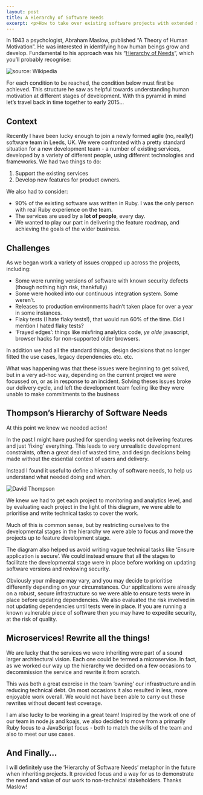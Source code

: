 ```yaml
---
layout: post
title: A Hierarchy of Software Needs
excerpt: <p>How to take over existing software projects with extended metaphors</p>
---
```

In 1943 a psychologist, Abraham Maslow, published “A Theory of Human Motivation”. He was interested in identifying how human beings grow and develop. Fundamental to his approach was his “[Hierarchy of Needs](https://en.wikipedia.org/wiki/Maslow%27s_hierarchy_of_needs)”, which you’ll probably recognise:

![source: Wikipedia](https://dl.dropboxusercontent.com/u/2196291/MaslowsHierarchyOfNeeds.svg.png "Maslow's Hierarchy of Needs")

For each condition to be reached, the condition below must first be achieved. This structure he saw as helpful towards understanding human motivation at different stages of development. With this pyramid in mind let’s travel back in time together to early 2015…

## Context
Recently I have been lucky enough to join a newly formed agile (no, really!) software team in Leeds, UK. We were confronted with a pretty standard situation for a new development team - a number of existing services, developed by a variety of different people, using different technologies and frameworks. We had two things to do:

1. Support the existing services
2. Develop new features for product owners.

We also had to consider:

* 90% of the existing software was written in Ruby. I was the only person with real Ruby experience on the team.
* The services are used by a **lot of people**, every day.
* We wanted to play our part in delivering the feature roadmap, and achieving the goals of the wider business.

## Challenges
As we began work a variety of issues cropped up across the projects, including:

* Some were running versions of software with known security defects (though nothing high risk, thankfully)
* Some were hooked into our continuous integration system. Some weren’t.
* Releases to production environments hadn’t taken place for over a year in some instances.
* Flaky tests (I hate flaky tests!), that would run 60% of the time. Did I mention I hated flaky tests?
* ‘Frayed edges’: things like misfiring analytics code, _ye olde_ javascript, browser hacks for non-supported older browsers.

In addition we had all the standard things, design decisions that no longer fitted the use cases, legacy dependencies etc. etc.

What was happening was that these issues were beginning to get solved, but in a very ad-hoc way, depending on the current project we were focussed on, or as in response to an incident. Solving theses issues broke our delivery cycle, and left the development team feeling like they were unable to make commitments to the business

## Thompson’s Hierarchy of Software Needs
At this point we knew we needed action!

In the past I might have pushed for spending weeks not delivering features and just ‘fixing’ everything. This leads to very unrealistic development constraints, often a great deal of wasted time, and design decisions being made without the essential context of users and delivery.

Instead I found it useful to define a hierarchy of software needs, to help us understand what needed doing and when.

![David Thompson](https://dl.dropboxusercontent.com/u/2196291/software-heirarchy.png "Hierarchy of Software Needs")

We knew we had to get each project to monitoring and analytics level, and by evaluating each project in the light of this diagram, we were able to prioritise and write technical tasks to cover the work.

Much of this is common sense, but by restricting ourselves to the developmental stages in the hierarchy we were able to focus and move the projects up to feature development stage.

The diagram also helped us avoid writing vague technical tasks like ‘Ensure application is secure’. We could instead ensure that all the stages to facilitate the developmental stage were in place before working on updating software versions and reviewing security.

Obviously your mileage may vary, and you may decide to prioritise differently depending on your circumstances. Our applications were already on a robust, secure infrastructure so we were able to ensure tests were in place before updating dependencies. We also evaluated the risk involved in not updating dependencies until tests were in place. If you are running a known vulnerable piece of software then you may have to expedite security, at the risk of quality.

## Microservices! Rewrite all the things!
We are lucky that the services we were inheriting were part of a sound larger architectural vision. Each one could be termed a microservice. In fact, as we worked our way up the hierarchy we decided on a few occasions to decommission the service and rewrite it from scratch.

This was both a great exercise in the team ‘owning’ our infrastructure and in reducing technical debt. On most occasions it also resulted in less, more enjoyable work overall. We would not have been able to carry out these rewrites without decent  test coverage.

I am also lucky to be working in a great team! Inspired by the work of one of our team in node.js and koajs, we also decided to move from a primarily Ruby focus to a JavaScript focus - both to match the skills of the team and also to meet our use cases.

## And Finally…
I will definitely use the ‘Hierarchy of Software Needs’ metaphor in the future when inheriting projects. It provided focus and a way for us to demonstrate the need and value of our work to non-technical stakeholders. Thanks Maslow!
